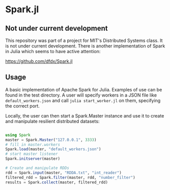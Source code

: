 Spark.jl
===========

## Not under current development

This repository was part of a project for MIT's Distributed Systems class. It is
not under current development. There is another implementation of Spark in Julia
which seems to have active attention:

https://github.com/dfdx/Spark.jl

## Usage

A basic implementation of Apache Spark for Julia. Examples of use can be found
in the test directory. A user will specify workers in a JSON file like
`default_workers.json` and call `julia start_worker.jl` on them, specifying the
correct port.

Locally, the user can then start a Spark.Master instance and use it to create
and manipulate resilient distributed datasets:

```julia

using Spark
master = Spark.Master("127.0.0.1", 3333)
# fill in master.workers
Spark.load(master, "default_workers.json")
# start master listener
Spark.initserver(master)

# Create and manipulate RDDs
rdd = Spark.input(master, "RDDA.txt", "int_reader")
filtered_rdd = Spark.filter(master, rdd, "number_filter")
results = Spark.collect(master, filtered_rdd)
```
